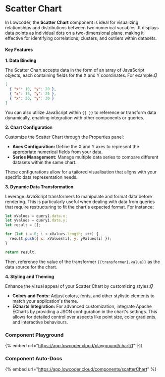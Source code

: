 # Scatter Chart

In Lowcoder, the **Scatter Chart** component is ideal for visualizing relationships and distributions between two numerical variables. It displays data points as individual dots on a two-dimensional plane, making it effective for identifying correlations, clusters, and outliers within datasets.

#### Key Features

**1. Data Binding**

The Scatter Chart accepts data in the form of an array of JavaScript objects, each containing fields for the X and Y coordinates. For example:

```json
[
  { "x": 10, "y": 20 },
  { "x": 15, "y": 25 },
  { "x": 20, "y": 30 }
]
```

You can also utilize JavaScript within `{{ }}` to reference or transform data dynamically, enabling integration with other components or queries.

**2. Chart Configuration**

Customize the Scatter Chart through the Properties panel:

* **Axes Configuration:** Define the X and Y axes to represent the appropriate numerical fields from your data.
* **Series Management:** Manage multiple data series to compare different datasets within the same chart.

These configurations allow for a tailored visualisation that aligns with your specific data representation needs.

**3. Dynamic Data Transformation**

Leverage JavaScript transformers to manipulate and format data before rendering. This is particularly useful when dealing with data from queries that require restructuring to fit the chart's expected format. For instance:

```javascript
let xValues = query1.data.x;
let yValues = query1.data.y;
let result = [];

for (let i = 0; i < xValues.length; i++) {
  result.push({ x: xValues[i], y: yValues[i] });
}

return result;
```

Then, reference the value of the transformer `{{transformer1.value}}` as the data source for the chart.

**4. Styling and Theming**

Enhance the visual appeal of your Scatter Chart by customizing styles:

* **Colors and Fonts:** Adjust colors, fonts, and other stylistic elements to match your application's theme.
* **ECharts Integration:** For advanced customization, integrate Apache ECharts by providing a JSON configuration in the chart's settings. This allows for detailed control over aspects like point size, color gradients, and interactive behaviours.

### Component Playground

{% embed url="https://app.lowcoder.cloud/playground/chart/1" %}

### Component Auto-Docs

{% embed url="https://app.lowcoder.cloud/components/scatterChart" %}
